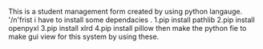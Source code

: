 This is a student management form created by using python langauge.
'/n'frist i have to install some dependacies .
    1.pip install pathlib
    2.pip install openpyxl
    3.pip install xlrd
    4.pip install pillow 
then make the python fie to make gui view for this system by using these.


    
